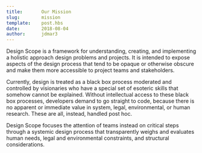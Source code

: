 ```yaml
---
title:       Our Mission
slug:        mission
template:    post.hbs
date:        2018-08-04
author:      jdmar3
---
```

Design Scope is a framework for understanding, creating, and implementing a holistic approach design problems and projects. 
It is intended to expose aspects of the design process that tend to be opaque or otherwise obscure and make them more accessible to project teams and stakeholders. 

Currently, design is treated as a black box process moderated and controlled by visionaries who have a special set of esoteric skills that somehow cannot be explained.
Without intellectual access to these black box processes, developers demand to go straight to code, because there is no apparent or immediate value in system, legal, environmental, or human research. 
These are all, instead, handled post hoc.

Design Scope focuses the attention of teams instead on critical steps through a systemic design process that transparently weighs and evaluates human needs, legal and environmental constraints, and structural considerations. 